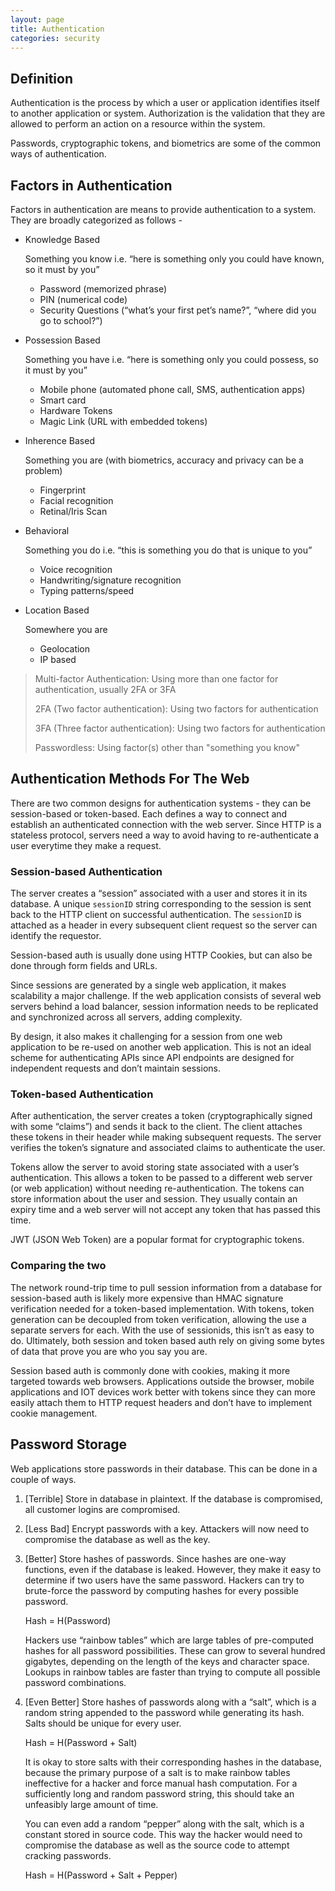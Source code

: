 ```yaml
---
layout: page
title: Authentication
categories: security
---
```

## Definition
Authentication is the process by which a user or application identifies itself to another application or system. Authorization is the validation that they are allowed to perform an action on a resource within the system.
 
Passwords, cryptographic tokens, and biometrics are some of the common ways of authentication.

## Factors in Authentication
Factors in authentication are means to provide authentication to a system. They are broadly categorized as follows -

- Knowledge Based

  Something you know i.e. “here is something only you could have known, so it must by you”
  * Password (memorized phrase)
  * PIN (numerical code)
  * Security Questions (“what’s your first pet’s name?”, “where did you go to school?”)

- Possession Based

  Something you have i.e. “here is something only you could possess, so it must by you”
  * Mobile phone (automated phone call, SMS, authentication apps)
  * Smart card
  * Hardware Tokens
  * Magic Link (URL with embedded tokens)


- Inherence Based

  Something you are (with biometrics, accuracy and privacy can be a problem)
  * Fingerprint
  * Facial recognition
  * Retinal/Iris Scan

- Behavioral

  Something you do i.e. “this is something you do that is unique to you”
  * Voice recognition
  * Handwriting/signature recognition
  * Typing patterns/speed

- Location Based
  
  Somewhere you are
  * Geolocation
  * IP based

> Multi-factor Authentication: Using more than one factor for authentication, usually 2FA or 3FA
> 
> 2FA (Two factor authentication): Using two factors for authentication
> 
> 3FA (Three factor authentication): Using two factors for authentication
>
> Passwordless: Using factor(s) other than "something you know"

## Authentication Methods For The Web
There are two common designs for authentication systems - they can be session-based or token-based. Each defines a way to connect and establish an authenticated connection with the web server. Since HTTP is a stateless protocol, servers need a way to avoid having to re-authenticate a user everytime they make a request.

### Session-based Authentication
The server creates a “session” associated with a user and stores it in its database. A unique `sessionID` string corresponding to the session is sent back to the HTTP client on successful authentication. The `sessionID` is attached as a header in every subsequent client request so the server can identify the requestor.

Session-based auth is usually done using HTTP Cookies, but can also be done through form fields and URLs. 

Since sessions are generated by a single web application, it makes scalability a major challenge. If the web application consists of several web servers behind a load balancer, session information needs to be replicated and synchronized across all servers, adding complexity.

By design, it also makes it challenging for a session from one web application to be re-used on another web application. This is not an ideal scheme for authenticating APIs since API endpoints are designed for independent requests and don’t maintain sessions.


### Token-based Authentication
After authentication, the server creates a token (cryptographically signed with some “claims”) and sends it back to the client. The client attaches these tokens in their header while making subsequent requests. The server verifies the token’s signature and associated claims to authenticate the user.

Tokens allow the server to avoid storing state associated with a user’s authentication. This allows a token to be passed to a different web server (or web application) without needing re-authentication. The tokens can store information about the user and session. They usually contain an expiry time and a web server will not accept any token that has passed this time.

JWT (JSON Web Token) are a popular format for cryptographic tokens.

### Comparing the two
The network round-trip time to pull session information from a database for session-based auth is likely more expensive than HMAC signature verification needed for a token-based implementation. With tokens, token generation can be decoupled from token verification, allowing the use a separate servers for each. With the use of sessionids, this isn’t as easy to do.
Ultimately, both session and token based auth rely on giving some bytes of data that prove you are who you say you are. 

Session based auth is commonly done with cookies, making it more targeted towards web browsers. Applications outside the browser, mobile applications and IOT devices work better with tokens since they can more easily attach them to HTTP request headers and don’t have to implement cookie management.

## Password Storage
Web applications store passwords in their database. This can be done in a couple of ways.

1. [Terrible] Store in database in plaintext. If the database is compromised, all customer logins are compromised.

2. [Less Bad] Encrypt passwords with a key. Attackers will now need to compromise the database as well as the key.

3. [Better] Store hashes of passwords. Since hashes are one-way functions, even if the database is leaked. However, they make it easy to determine if two users have the same password. Hackers can try to brute-force the password by computing hashes for every possible password.

   Hash = H(Password)

   Hackers use “rainbow tables” which are large tables of pre-computed hashes for all password possibilities. These can grow to several hundred gigabytes, depending on the length of the keys and character space. Lookups in rainbow tables are faster than trying to compute all possible password combinations.

4. [Even Better]
   Store hashes of passwords along with a “salt”, which is a random string appended to the password while generating its hash. Salts should be unique for every user.

   Hash = H(Password + Salt)

   It is okay to store salts with their corresponding hashes in the database, because the primary purpose of a salt is to make rainbow tables ineffective for a hacker and force manual hash computation. For a sufficiently long and random password string, this should take an unfeasibly large amount of time.

   You can even add a random “pepper” along with the salt, which is a constant stored in source code. This way the hacker would need to compromise the database as well as the source code to attempt cracking passwords.

   Hash = H(Password + Salt + Pepper)

